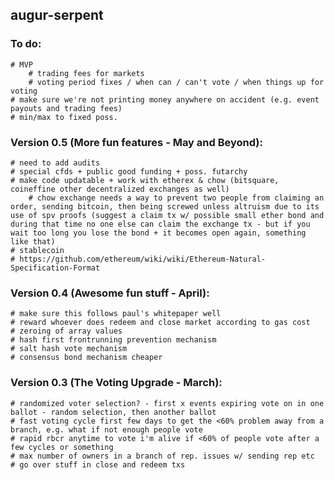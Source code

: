 augur-serpent
-------------

### To do:
	# MVP
		# trading fees for markets
		# voting period fixes / when can / can't vote / when things up for voting
	# make sure we're not printing money anywhere on accident (e.g. event payouts and trading fees)
	# min/max to fixed poss.

### Version 0.5 (More fun features - May and Beyond):
	# need to add audits
	# special cfds + public good funding + poss. futarchy
	# make code updatable + work with etherex & chow (bitsquare, coineffine other decentralized exchanges as well)
		# chow exchange needs a way to prevent two people from claiming an order, sending bitcoin, then being screwed unless altruism due to its use of spv proofs (suggest a claim tx w/ possible small ether bond and during that time no one else can claim the exchange tx - but if you wait too long you lose the bond + it becomes open again, something like that)
	# stablecoin
	# https://github.com/ethereum/wiki/wiki/Ethereum-Natural-Specification-Format

### Version 0.4 (Awesome fun stuff - April):
	# make sure this follows paul's whitepaper well	
	# reward whoever does redeem and close market according to gas cost
	# zeroing of array values
	# hash first frontrunning prevention mechanism
	# salt hash vote mechanism
	# consensus bond mechanism cheaper

### Version 0.3 (The Voting Upgrade - March):
	# randomized voter selection? - first x events expiring vote on in one ballot - random selection, then another ballot
	# fast voting cycle first few days to get the <60% problem away from a branch, e.g. what if not enough people vote
	# rapid rbcr anytime to vote i'm alive if <60% of people vote after a few cycles or something
	# max number of owners in a branch of rep. issues w/ sending rep etc
	# go over stuff in close and redeem txs